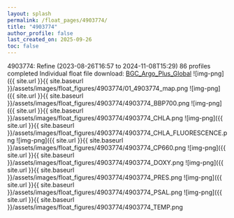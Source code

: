 ```yaml
---
layout: splash
permalink: /float_pages/4903774/
title: "4903774"
author_profile: false
last_created_on: 2025-09-26
toc: false
---
```

 
4903774: Refine (2023-08-26T16:57 to 2024-11-08T15:29)
86 profiles completed
Individual float file download: [BGC_Argo_Plus_Global](https://ftp.soest.hawaii.edu/bgc_argo_plus/Individual_Floats/outliers_removed/4903774_Sprof_processed.nc)
![img-png]({{ site.url }}{{ site.baseurl }}/assets/images/float_figures/4903774/01_4903774_map.png
![img-png]({{ site.url }}{{ site.baseurl }}/assets/images/float_figures/4903774/4903774_BBP700.png
![img-png]({{ site.url }}{{ site.baseurl }}/assets/images/float_figures/4903774/4903774_CHLA.png
![img-png]({{ site.url }}{{ site.baseurl }}/assets/images/float_figures/4903774/4903774_CHLA_FLUORESCENCE.png
![img-png]({{ site.url }}{{ site.baseurl }}/assets/images/float_figures/4903774/4903774_CP660.png
![img-png]({{ site.url }}{{ site.baseurl }}/assets/images/float_figures/4903774/4903774_DOXY.png
![img-png]({{ site.url }}{{ site.baseurl }}/assets/images/float_figures/4903774/4903774_PRES.png
![img-png]({{ site.url }}{{ site.baseurl }}/assets/images/float_figures/4903774/4903774_PSAL.png
![img-png]({{ site.url }}{{ site.baseurl }}/assets/images/float_figures/4903774/4903774_TEMP.png
